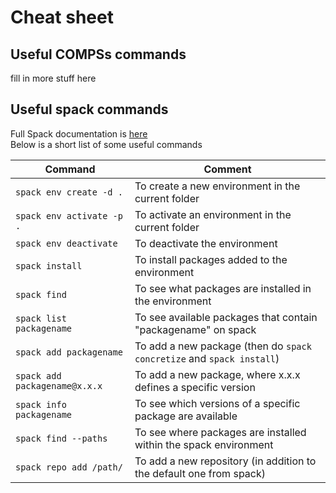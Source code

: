 # Cheat sheet 

## Useful COMPSs commands 

fill in more stuff here

## Useful spack commands
Full Spack documentation is [here](https://spack.readthedocs.io/en/latest/)   
Below is a short list of some useful commands

| Command                        |      Comment      |
|--------------------------------|---------------------------------------|
| `spack env create -d .`        | To create a new environment in the current folder |
| `spack env activate -p .`      | To activate an environment in the current folder |
| `spack env deactivate`         | To deactivate the environment |
| `spack install`                | To install packages added to the environment |
| `spack find`                   | To see what packages are installed in the environment |
| `spack list packagename`       | To see available packages that contain "packagename" on spack |
| `spack add packagename`        | To add a new package (then do `spack concretize` and `spack install`) |
| `spack add packagename@x.x.x`  | To add a new package, where x.x.x defines a specific version  |
| `spack info packagename`       | To see which versions of a specific package are available |
| `spack find --paths`           | To see where packages are installed within the spack environment |
| `spack repo add /path/`        | To add a new repository (in addition to the default one from spack) |
      